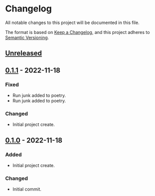 # Changelog
All notable changes to this project will be documented in this file.

The format is based on [Keep a Changelog](https://keepachangelog.com/en/1.0.0/),
and this project adheres to [Semantic Versioning](https://semver.org/spec/v2.0.0.html).

## [Unreleased]

## [0.1.1] - 2022-11-18
### Fixed
- Run junk added to poetry.
- Run junk added to poetry.

### Changed
- Initial project create.

## [0.1.0] - 2022-11-18
### Added
- Initial project create.

### Changed
- Initial commit.

[Unreleased]: https://github.com/OpenTransitTools/yaml-json-tools/compare/0.1.1...HEAD
[0.1.1]: https://github.com/OpenTransitTools/yaml-json-tools/compare/0.1.0...0.1.1
[0.1.0]: https://github.com/OpenTransitTools/yaml-json-tools/releases/tag/0.1.0
